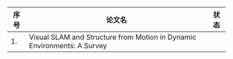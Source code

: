 <!--
 * @Author: Liu Weilong
 * @Date: 2021-05-10 09:44:50
 * @LastEditors: Liu Weilong 
 * @LastEditTime: 2021-05-10 09:45:28
 * @FilePath: /Codes/30. supplement_material/dynamic_slam/reading_list.md
 * @Description: 
-->
序号|论文名|状态
---|---|---
1. |Visual SLAM and Structure from Motion in Dynamic Environments: A Survey|